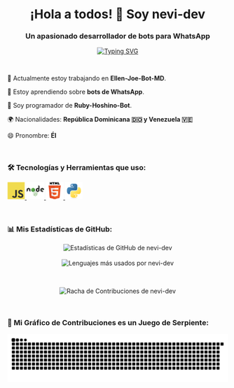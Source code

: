 <h1 align="center">¡Hola a todos! 👋 Soy nevi-dev</h1>
<h3 align="center">Un apasionado desarrollador de bots para WhatsApp</h3>

<p align="center">
<a href="https://git.io/typing-svg"><img src="https://readme-typing-svg.demolab.com?font=Fira+Code&pause=1000&center=true&vCenter=true&random=true&width=435&lines=Desarrollador+de+Ruby-hoshino-Bot;Creador+de+Ellen-Joe-Bot-MD;Desarrollador+a+tiempo+parcial;%F0%9F%97%BF;%F0%9F%8D%9E%F0%9F%97%BF" alt="Typing SVG" /></a>
</p>

<br>

<p align="left"> 🚀 Actualmente estoy trabajando en <strong>Ellen-Joe-Bot-MD</strong>. </p>
<p align="left"> 🌱 Estoy aprendiendo sobre <strong>bots de WhatsApp</strong>. </p>
<p align="left"> 🤖 Soy programador de <strong>Ruby-Hoshino-Bot</strong>. </p>
<p align="left"> 🌍 Nacionalidades: <strong>República Dominicana 🇩🇴 y Venezuela 🇻🇪</strong> </p>
<p align="left"> 😄 Pronombre: <strong>Él</strong> </p>

<br>

<h3 align="left">🛠️ Tecnologías y Herramientas que uso:</h3>
<p align="left">
  <a href="https://developer.mozilla.org/en-US/docs/Web/JavaScript" target="_blank" rel="noreferrer"> <img src="https://raw.githubusercontent.com/devicons/devicon/master/icons/javascript/javascript-original.svg" alt="javascript" width="40" height="40"/> </a>
  <a href="https://nodejs.org" target="_blank" rel="noreferrer"> <img src="https://raw.githubusercontent.com/devicons/devicon/master/icons/nodejs/nodejs-original-wordmark.svg" alt="nodejs" width="40" height="40"/> </a>
  <a href="https://www.w3.org/html/" target="_blank" rel="noreferrer"> <img src="https://raw.githubusercontent.com/devicons/devicon/master/icons/html5/html5-original-wordmark.svg" alt="html5" width="40" height="40"/> </a>
  <a href="https://www.python.org" target="_blank" rel="noreferrer"> <img src="https://raw.githubusercontent.com/devicons/devicon/master/icons/python/python-original.svg" alt="python" width="40" height="40"/> </a>
</p>

<br>

<h3 align="left">📊 Mis Estadísticas de GitHub:</h3>
<p align="center">
  <img align="center" src="https://github-readme-stats.vercel.app/api?username=nevi-dev&show_icons=true&locale=es&theme=dracula&count_private=true" alt="Estadísticas de GitHub de nevi-dev" />
  <br><br>
  <img align="center" src="https://github-readme-stats.vercel.app/api/top-langs/?username=nevi-dev&layout=compact&locale=es&theme=dracula" alt="Lenguajes más usados por nevi-dev" />
</p>

<br>

<p align="center">
  <img align="center" src="https://github-readme-streak-stats.herokuapp.com/?user=nevi-dev&theme=dracula&locale=es" alt="Racha de Contribuciones de nevi-dev" />
</p>

<br>

<h3 align="left">🐍 Mi Gráfico de Contribuciones es un Juego de Serpiente:</h3>
<p align="center">
  <img src="https://github.com/nevi-dev/nevi-dev/blob/output/github-contribution-grid-snake.svg" alt="Snake animation" />
</p>
